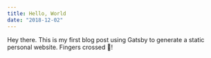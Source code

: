 ```yaml
---
title: Hello, World
date: "2018-12-02"
---
```


Hey there. This is my first blog post using Gatsby to generate a static personal website. Fingers crossed 🤞!
